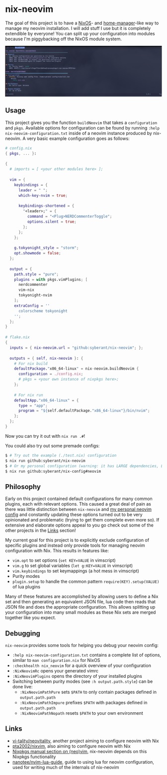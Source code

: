 nix-neovim
==========

The goal of this project is to have a [NixOS](https://nixos.org)- and [home-manager](https://github.com/nix-community/home-manager)-like way to manage my neovim installation.
I will add stuff I use but it is completely extendible by everyone! You can split up your configuration into modules because I'm piggybacking off the NixOS module system.

![The output of running `:checkhealth`.](./checkhealth.png)

Usage
-----
This project gives you the function `buildNeovim` that takes a `configuration` and `pkgs`.
Available options for configuration can be found by running `:help nix-neovim-configuration.txt` inside of a neovim instance produced by nix-neovim.
A very basic example configuration goes as follows:
```nix
# config.nix
{ pkgs, ... }:

{
  # imports = [ <your other modules here> ];

  vim = {
    keybindings = {
      leader = " ";
      which-key-nvim = true;

      keybindings-shortened = {
        "<leader>;" = {
          command = "<Plug>NERDCommenterToggle";
          options.silent = true;
        };
      };
    };

    g.tokyonight_style = "storm";
    opt.showmode = false;
  };

  output = {
    path.style = "pure";
    plugins = with pkgs.vimPlugins; [
      nerdcommenter
      vim-nix
      tokyonight-nvim
    ];
    extraConfig = ''
      colorscheme tokyonight
    '';
  };
}

# flake.nix
{
  inputs = { nix-neovim.url = "github:syberant/nix-neovim"; };

  outputs = { self, nix-neovim }: {
    # For nix build
    defaultPackage."x86_64-linux" = nix-neovim.buildNeovim {
      configuration = ./config.nix;
      # pkgs = <your own instance of nixpkgs here>;
    };

    # For nix run
    defaultApp."x86_64-linux" = {
      type = "app";
      program = "${self.defaultPackage."x86_64-linux"}/bin/nvim";
    };
  };
}
```
Now you can try it out with `nix run .#`!

You could also try out some premade configs:
```bash
$ # Try out the example (./test.nix) configuration
$ nix run github:syberant/nix-neovim
$ # Or my personal configuration (warning: it has LARGE dependencies, LaTeX in particular.)
$ nix run github:syberant/nix-config#neovim
```

Philosophy
----------
Early on this project contained default configurations for many common plugins, each with relevant options.
This caused a great deal of pain as there was little distinction between `nix-neovim` and [my personal neovim config](https://github.com/syberant/nix-config/blob/master/configuration/home-manager/modules/neovim/configuration.nix) and constantly updating these options turned out to be very opinionated and problematic (trying to get them complete even more so).
If extensive and elaborate options appeal to you go check out some of the other projects in the [Links](#links) section!

My current goal for this project is to explicitly exclude configuration of specific plugins and instead only provide tools for managing neovim configuration with Nix.
This results in features like:
- `vim.opt` to set options (`set KEY=VALUE` in vimscript)
- `vim.g` to set global variables (`let g:KEY=VALUE` in vimscript)
- `vim.keybindings` to set keymappings (a hot mess in vimscript)
- Purity modes
- `plugin.setup` to handle the common pattern `require(KEY).setup(VALUE)` of lua plugins

Many of these features are accomplished by allowing users to define a Nix set and then generating an equivalent JSON file, lua code then reads that JSON file and does the appropriate configuration.
This allows splitting up your configuration into many small modules as these Nix sets are merged together like you expect.

Debugging
---------
`nix-neovim` provides some tools for helping you debug your neovim config:
- `:help nix-neovim-configuration.txt` contains a complete list of options, similar to `man configuration.nix` for NixOS
- `:checkhealth nix_neovim` for a quick overview of your configuration
- `:NixNeovimRc` opens your generated vimrc
- `:NixNeovimPlugins` opens the directory of your installed plugins
- Switching between purity modes (see `:h output.path.style`) can be done live:
    - `:NixNeovimPathPure` sets `$PATH` to only contain packages defined in `output.path.path`
    - `:NixNeovimPathImpure` prefixes `$PATH` with packages defined in `output.path.path`
    - `:NixNeovimPathNopath` resets `$PATH` to your own environment

Links
-----
- [vi-tality/neovitality](https://github.com/vi-tality/neovitality), another project aiming to configure neovim with Nix
- [pta2002/nixvim](https://github.com/pta2002/nixvim), also aiming to configure neovim with Nix
- [Nixpkgs manual section on (neo)vim](https://nixos.org/manual/nixpkgs/stable/#vim), nix-neovim depends on this Nixpkgs functionality
- [nanotee/nvim-lua-guide](https://github.com/nanotee/nvim-lua-guide), guide to using lua for neovim configuration, used for writing much of the internals of nix-neovim
